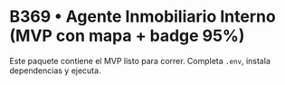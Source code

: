 # B369 • Agente Inmobiliario Interno (MVP con mapa + badge 95%)
Este paquete contiene el MVP listo para correr. Completa `.env`, instala dependencias y ejecuta.
